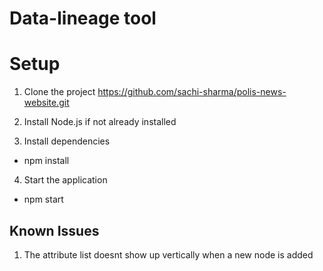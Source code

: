 # Data-lineage tool

# Setup
1. Clone the project
https://github.com/sachi-sharma/polis-news-website.git

2. Install Node.js if not already installed

3. Install dependencies
- npm install

4. Start the application
- npm start


Known Issues
-------------
1. The attribute list doesnt show up vertically when a new node is added